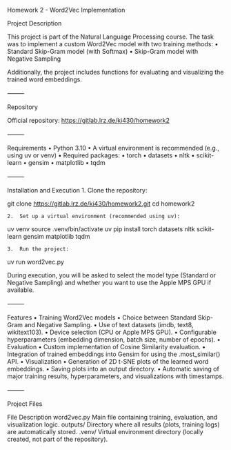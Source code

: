 Homework 2 - Word2Vec Implementation

Project Description

This project is part of the Natural Language Processing course.
The task was to implement a custom Word2Vec model with two training methods:
	•	Standard Skip-Gram model (with Softmax)
	•	Skip-Gram model with Negative Sampling

Additionally, the project includes functions for evaluating and visualizing the trained word embeddings.

⸻

Repository

Official repository:
https://gitlab.lrz.de/ki430/homework2

⸻

Requirements
	•	Python 3.10
	•	A virtual environment is recommended (e.g., using uv or venv)
	•	Required packages:
	•	torch
	•	datasets
	•	nltk
	•	scikit-learn
	•	gensim
	•	matplotlib
	•	tqdm

⸻

Installation and Execution
	1.	Clone the repository:

git clone https://gitlab.lrz.de/ki430/homework2.git
cd homework2

	2.	Set up a virtual environment (recommended using uv):

uv venv
source .venv/bin/activate
uv pip install torch datasets nltk scikit-learn gensim matplotlib tqdm

	3.	Run the project:

uv run word2vec.py

During execution, you will be asked to select the model type (Standard or Negative Sampling) and whether you want to use the Apple MPS GPU if available.

⸻

Features
	•	Training Word2Vec models
	•	Choice between Standard Skip-Gram and Negative Sampling.
	•	Use of text datasets (imdb, text8, wikitext103).
	•	Device selection (CPU or Apple MPS GPU).
	•	Configurable hyperparameters (embedding dimension, batch size, number of epochs).
	•	Evaluation
	•	Custom implementation of Cosine Similarity evaluation.
	•	Integration of trained embeddings into Gensim for using the .most_similar() API.
	•	Visualization
	•	Generation of 2D t-SNE plots of the learned word embeddings.
	•	Saving plots into an output directory.
	•	Automatic saving of major training results, hyperparameters, and visualizations with timestamps.

⸻

Project Files

File	Description
word2vec.py	Main file containing training, evaluation, and visualization logic.
outputs/	Directory where all results (plots, training logs) are automatically stored.
.venv/	Virtual environment directory (locally created, not part of the repository).

